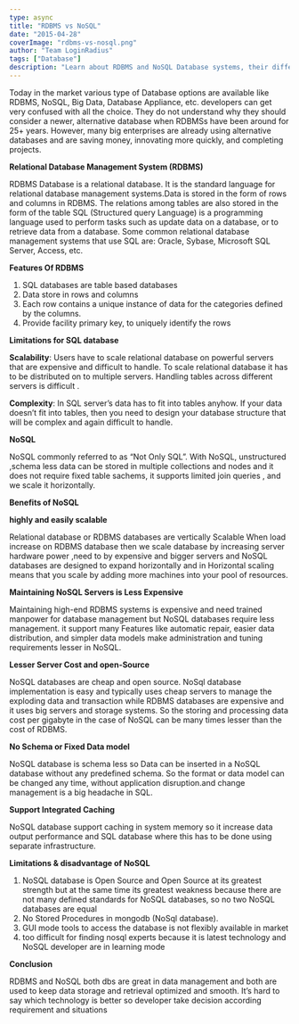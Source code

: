 ```yaml
---
type: async
title: "RDBMS vs NoSQL"
date: "2015-04-28"
coverImage: "rdbms-vs-nosql.png"
author: "Team LoginRadius"
tags: ["Database"]
description: "Learn about RDBMS and NoSQL Database systems, their differences, benefits and limitations"
---
```


Today in the market various type of Database options are available like RDBMS, NoSQL, Big Data, Database Appliance, etc. developers can get very confused with all the choice. They do not understand why they should consider a newer, alternative database when RDBMSs have been around for 25+ years. However, many big enterprises are already using alternative databases and are saving money, innovating more quickly, and completing projects.

**Relational Database Management System (RDBMS)**

RDBMS Database is a relational database. It is the standard language for relational database management systems.Data is stored in the form of rows and columns in RDBMS. The relations among tables are also stored in the form of the table SQL (Structured query Language) is a programming language used to perform tasks such as update data on a database, or to retrieve data from a database. Some common relational database management systems that use SQL are: Oracle, Sybase, Microsoft SQL Server, Access, etc.

**Features Of RDBMS**

1. SQL databases are table based databases
2. Data store in rows and columns
3. Each row contains a unique instance of data for the categories defined by the columns.
4. Provide facility primary key, to uniquely identify the rows

**Limitations for SQL database**

**Scalability**: Users have to scale relational database on powerful servers that are expensive and difficult to handle. To scale relational database it has to be distributed on to multiple servers. Handling tables across different servers is difficult .

**Complexity**: In SQL server’s data has to fit into tables anyhow. If your data doesn’t fit into tables, then you need to design your database structure that will be complex and again difficult to handle.

**NoSQL**

NoSQL commonly referred to as “Not Only SQL”. With NoSQL, unstructured ,schema less data can be stored in multiple collections and nodes and it does not require fixed table sachems, it supports limited join queries , and we scale it horizontally.

**Benefits of NoSQL**

**highly and easily scalable**

Relational database or RDBMS databases are vertically Scalable When load increase on RDBMS database then we scale database by increasing server hardware power ,need to by expensive and bigger servers and NoSQL databases are designed to expand horizontally and in Horizontal scaling means that you scale by adding more machines into your pool of resources.

**Maintaining NoSQL Servers is Less Expensive**

Maintaining high-end RDBMS systems is expensive and need trained manpower for database management but NoSQL databases require less management. it support many Features like automatic repair, easier data distribution, and simpler data models make administration and tuning requirements lesser in NoSQL.

**Lesser Server Cost and open-Source**

NoSQL databases are cheap and open source. NoSql database implementation is easy and typically uses cheap servers to manage the exploding data and transaction while RDBMS databases are expensive and it uses big servers and storage systems. So the storing and processing data cost per gigabyte in the case of NoSQL can be many times lesser than the cost of RDBMS.

**No Schema or Fixed Data model**

NoSQL database is schema less so Data can be inserted in a NoSQL database without any predefined schema. So the format or data model can be changed any time, without application disruption.and change management is a big headache in SQL.

**Support Integrated Caching**

NoSQL database support caching in system memory so it increase data output performance and SQL database where this has to be done using separate infrastructure.

**Limitations & disadvantage of NoSQL**

1. NoSQL database is Open Source and Open Source at its greatest strength but at the same time its greatest weakness because there are not many defined standards for NoSQL databases, so no two NoSQL databases are equal
2. No Stored Procedures in mongodb (NoSql database).
3. GUI mode tools to access the database is not flexibly available in market
4. too difficult for finding nosql experts because it is latest technology and NoSQL developer are in learning mode

**Conclusion**

RDBMS and NoSQL both dbs are great in data management and both are used to keep data storage and retrieval optimized and smooth. It’s hard to say which technology is better so developer take decision according requirement and situations
